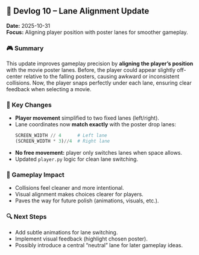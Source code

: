 ## 🧾 Devlog 10 – Lane Alignment Update

**Date:** 2025-10-31  
**Focus:** Aligning player position with poster lanes for smoother gameplay.

### 🎮 Summary
This update improves gameplay precision by **aligning the player’s position** with the movie poster lanes. Before, the player could appear slightly off-center relative to the falling posters, causing awkward or inconsistent collisions. Now, the player snaps perfectly under each lane, ensuring clear feedback when selecting a movie.

### 🧠 Key Changes
- **Player movement** simplified to two fixed lanes (left/right).  
- Lane coordinates now **match exactly** with the poster drop lanes:
  ```python
  SCREEN_WIDTH // 4      # Left lane
  (SCREEN_WIDTH * 3)//4  # Right lane
  ```
- **No free movement:** player only switches lanes when space allows.  
- Updated `player.py` logic for clean lane switching.

### 🧩 Gameplay Impact
- Collisions feel cleaner and more intentional.  
- Visual alignment makes choices clearer for players.  
- Paves the way for future polish (animations, visuals, etc.).

### 🔍 Next Steps
- Add subtle animations for lane switching.  
- Implement visual feedback (highlight chosen poster).  
- Possibly introduce a central “neutral” lane for later gameplay ideas.
